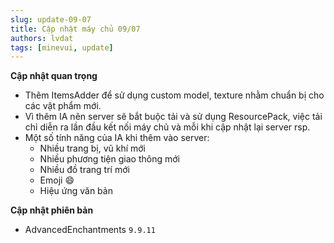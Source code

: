```yaml
---
slug: update-09-07
title: Cập nhật máy chủ 09/07
authors: lvdat
tags: [minevui, update]
---
```


**Cập nhật quan trọng**
- Thêm ItemsAdder để sử dụng custom model, texture nhằm chuẩn bị cho các vật phẩm mới.
- Vì thêm IA nên server sẽ bắt buộc tải và sử dụng ResourcePack, việc tải chỉ diễn ra lần đầu kết nối máy chủ và mỗi khi cập nhật lại server rsp.
- Một số tính năng của IA khi thêm vào server:
  - Nhiều trang bị, vũ khí mới
  - Nhiều phương tiện giao thông mới
  - Nhiều đồ trang trí mới
  - Emoji :smile:
  - Hiệu ứng văn bản

**Cập nhật phiên bản**
- AdvancedEnchantments `9.9.11`